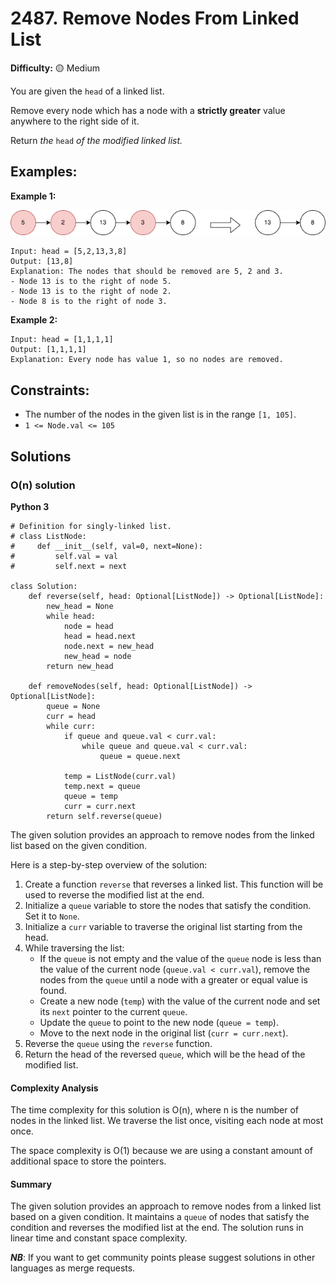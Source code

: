 # 2487. Remove Nodes From Linked List

**Difficulty:** :yellow_circle: Medium

You are given the `head` of a linked list.

Remove every node which has a node with a **strictly greater** value anywhere to the right side of it.

Return *the* `head` *of the modified linked list.*

## Examples:

**Example 1:**

![062_01.png](./resources/062_01.png)

```
Input: head = [5,2,13,3,8]
Output: [13,8]
Explanation: The nodes that should be removed are 5, 2 and 3.
- Node 13 is to the right of node 5.
- Node 13 is to the right of node 2.
- Node 8 is to the right of node 3.

```

**Example 2:**

```
Input: head = [1,1,1,1]
Output: [1,1,1,1]
Explanation: Every node has value 1, so no nodes are removed.

```

## Constraints:

- The number of the nodes in the given list is in the range `[1, 105]`.
- `1 <= Node.val <= 105`

## Solutions

### O(n) solution 

**Python 3**

```python3
# Definition for singly-linked list.
# class ListNode:
#     def __init__(self, val=0, next=None):
#         self.val = val
#         self.next = next

class Solution:
    def reverse(self, head: Optional[ListNode]) -> Optional[ListNode]:
        new_head = None
        while head:
            node = head
            head = head.next
            node.next = new_head
            new_head = node
        return new_head

    def removeNodes(self, head: Optional[ListNode]) -> Optional[ListNode]:
        queue = None
        curr = head
        while curr:
            if queue and queue.val < curr.val:
                while queue and queue.val < curr.val:
                    queue = queue.next

            temp = ListNode(curr.val)
            temp.next = queue
            queue = temp
            curr = curr.next
        return self.reverse(queue)
```

The given solution provides an approach to remove nodes from the linked list based on the given condition.

Here is a step-by-step overview of the solution:

1. Create a function `reverse` that reverses a linked list. This function will be used to reverse the modified list at the end.
2. Initialize a `queue` variable to store the nodes that satisfy the condition. Set it to `None`.
3. Initialize a `curr` variable to traverse the original list starting from the head.
4. While traversing the list:
   - If the `queue` is not empty and the value of the `queue` node is less than the value of the current node (`queue.val < curr.val`), remove the nodes from the `queue` until a node with a greater or equal value is found.
   - Create a new node (`temp`) with the value of the current node and set its `next` pointer to the current `queue`.
   - Update the `queue` to point to the new node (`queue = temp`).
   - Move to the next node in the original list (`curr = curr.next`).
5. Reverse the `queue` using the `reverse` function.
6. Return the head of the reversed `queue`, which will be the head of the modified list.

#### Complexity Analysis

The time complexity for this solution is O(n), where n is the number of nodes in the linked list. We traverse the list once, visiting each node at most once.

The space complexity is O(1) because we are using a constant amount of additional space to store the pointers.

#### Summary

The given solution provides an approach to remove nodes from a linked list based on a given condition. It maintains a `queue` of nodes that satisfy the condition and reverses the modified list at the end. The solution runs in linear time and constant space complexity.

***NB***: If you want to get community points please suggest solutions in other languages as merge requests.
